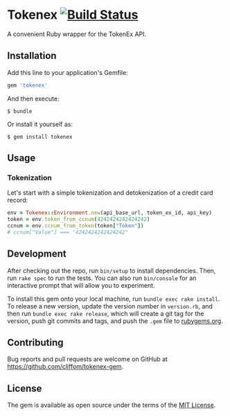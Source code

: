 # Tokenex [![Build Status](https://travis-ci.org/cliffom/tokenex-gem.svg?branch=master)](https://travis-ci.org/cliffom/tokenex-gem)

A convenient Ruby wrapper for the TokenEx API.

## Installation

Add this line to your application's Gemfile:

```ruby
gem 'tokenex'
```

And then execute:

    $ bundle

Or install it yourself as:

    $ gem install tokenex

## Usage

### Tokenization

Let's start with a simple tokenization and detokenization of a credit card record:

```ruby
env = Tokenex::Environment.new(api_base_url, token_ex_id, api_key)
token = env.token_from_ccnum(4242424242424242)
ccnum = env.ccnum_from_token(token["Token"])
# ccnum["Value"] === "4242424242424242"
```

## Development

After checking out the repo, run `bin/setup` to install dependencies. Then, run `rake spec` to run the tests. You can also run `bin/console` for an interactive prompt that will allow you to experiment.

To install this gem onto your local machine, run `bundle exec rake install`. To release a new version, update the version number in `version.rb`, and then run `bundle exec rake release`, which will create a git tag for the version, push git commits and tags, and push the `.gem` file to [rubygems.org](https://rubygems.org).

## Contributing

Bug reports and pull requests are welcome on GitHub at https://github.com/cliffom/tokenex-gem.


## License

The gem is available as open source under the terms of the [MIT License](http://opensource.org/licenses/MIT).

